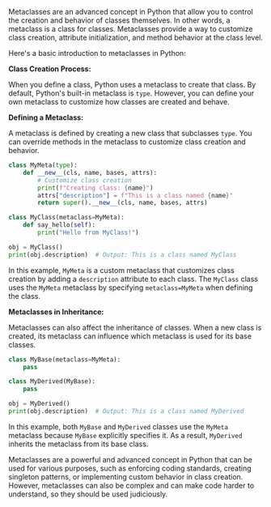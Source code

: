 Metaclasses are an advanced concept in Python that allow you to control the creation and behavior of classes themselves. In other words, a metaclass is a class for classes. Metaclasses provide a way to customize class creation, attribute initialization, and method behavior at the class level.

Here's a basic introduction to metaclasses in Python:

**Class Creation Process:**

When you define a class, Python uses a metaclass to create that class. By default, Python's built-in metaclass is `type`. However, you can define your own metaclass to customize how classes are created and behave.

**Defining a Metaclass:**

A metaclass is defined by creating a new class that subclasses `type`. You can override methods in the metaclass to customize class creation and behavior.

```python
class MyMeta(type):
    def __new__(cls, name, bases, attrs):
        # Customize class creation
        print(f"Creating class: {name}")
        attrs["description"] = f"This is a class named {name}"
        return super().__new__(cls, name, bases, attrs)

class MyClass(metaclass=MyMeta):
    def say_hello(self):
        print("Hello from MyClass!")

obj = MyClass()
print(obj.description)  # Output: This is a class named MyClass
```

In this example, `MyMeta` is a custom metaclass that customizes class creation by adding a `description` attribute to each class. The `MyClass` class uses the `MyMeta` metaclass by specifying `metaclass=MyMeta` when defining the class.

**Metaclasses in Inheritance:**

Metaclasses can also affect the inheritance of classes. When a new class is created, its metaclass can influence which metaclass is used for its base classes.

```python
class MyBase(metaclass=MyMeta):
    pass

class MyDerived(MyBase):
    pass

obj = MyDerived()
print(obj.description)  # Output: This is a class named MyDerived
```

In this example, both `MyBase` and `MyDerived` classes use the `MyMeta` metaclass because `MyBase` explicitly specifies it. As a result, `MyDerived` inherits the metaclass from its base class.

Metaclasses are a powerful and advanced concept in Python that can be used for various purposes, such as enforcing coding standards, creating singleton patterns, or implementing custom behavior in class creation. However, metaclasses can also be complex and can make code harder to understand, so they should be used judiciously.
